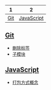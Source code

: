 | 1 | 2 |
| :-: | :-: |
| [Git](#git) | [JavaScript](#javascript) |
## [Git](#git)
* [删除标签](git/shan-chu-biao-qian)
* [子模块](git/zi-mo-kuai)

## [JavaScript](#javascript)
* [打包方式概念](javascript/da-bao-fang-shi-gai-nian)

